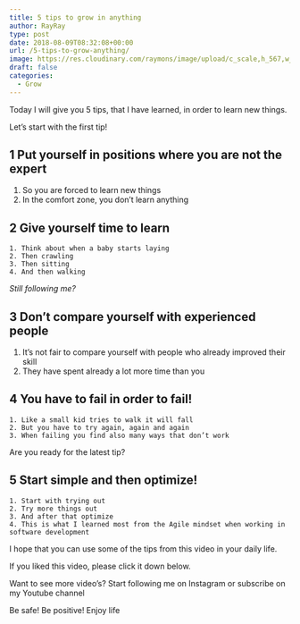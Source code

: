 ```yaml
---
title: 5 tips to grow in anything
author: RayRay
type: post
date: 2018-08-09T08:32:08+00:00
url: /5-tips-to-grow-anything/
image: https://res.cloudinary.com/raymons/image/upload/c_scale,h_567,w_850/v1535201277/byrayray/pietro-de-grandi-329892-unsplash
draft: false
categories:
  - Grow
---
```


Today I will give you 5 tips, that I have learned, in order to learn new things.

<!--more-->

Let’s start with the first tip!

<!-- <video controls="" controlslist="nodownload" class="tWeCl" playsinline="" poster="https://scontent-amt2-1.cdninstagram.com/vp/8ee9f6a1a649b9ab2a3304cb2f09a365/5B8405C6/t51.2885-15/e15/38826869_440521833122152_6666902361476169728_n.jpg" preload="none" src="https://scontent-amt2-1.cdninstagram.com/vp/d6a845357663e356ce18d5a68f5251b3/5B83ECA5/t50.16885-16/10000000_327950427943666_7896941734754516992_n.mp4" type="video/mp4"></video> -->

## 1 Put yourself in positions where you are not the expert

1. So you are forced to learn new things
2. In the comfort zone, you don’t learn anything

## 2 Give yourself time to learn
    1. Think about when a baby starts laying
    2. Then crawling
    3. Then sitting
    4. And then walking

*Still following me?*

## 3 Don’t compare yourself with experienced people

1. It’s not fair to compare yourself with people who already improved their skill
2. They have spent already a lot more time than you

## 4 You have to fail in order to fail!
    1. Like a small kid tries to walk it will fall
    2. But you have to try again, again and again
    3. When failing you find also many ways that don’t work

Are you ready for the latest tip?

## 5 Start simple and then optimize!
    1. Start with trying out
    2. Try more things out
    3. And after that optimize
    4. This is what I learned most from the Agile mindset when working in software development

I hope that you can use some of the tips from this video in your daily life.

If you liked this video, please click it down below.

Want to see more video’s? Start following me on Instagram or subscribe on my Youtube channel

Be safe! Be positive! Enjoy life
